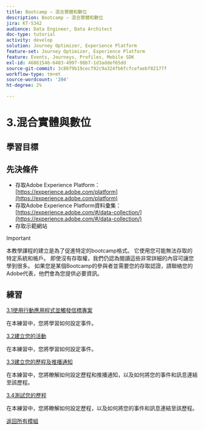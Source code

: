 ```yaml
---
title: Bootcamp — 混合實體和數位
description: Bootcamp — 混合實體和數位
jira: KT-5342
audience: Data Engineer, Data Architect
doc-type: tutorial
activity: develop
solution: Journey Optimizer, Experience Platform
feature-set: Journey Optimizer, Experience Platform
feature: Events, Journeys, Profiles, Mobile SDK
exl-id: 46861546-6483-4997-98b7-1d3addef65dd
source-git-commit: 3c86f9b19cecf92c9a324fb6fcfcefaebf82177f
workflow-type: tm+mt
source-wordcount: '204'
ht-degree: 2%

---
```


# 3.混合實體與數位

## 學習目標

## 先決條件

- 存取Adobe Experience Platform： [https://experience.adobe.com/platform](https://experience.adobe.com/platform)
- 存取Adobe Experience Platform資料彙集： [https://experience.adobe.com/#/data-collection/](https://experience.adobe.com/#/data-collection/)
- 存取示範網站

>[!IMPORTANT]
>
>本教學課程的建立是為了促進特定的bootcamp格式。 它使用您可能無法存取的特定系統和帳戶。 即使沒有存取權，我們仍認為閱讀這些非常詳細的內容可讓您學到很多。 如果您是某個Bootcamp的參與者並需要您的存取認證，請聯絡您的Adobe代表，他們會為您提供必要資訊。

## 練習

[3.1使用行動應用程式並觸發信標專案](./ex1.md)

在本練習中，您將學習如何設定事件。

[3.2建立您的活動](./ex2.md)

在本練習中，您將學習如何設定事件。

[3.3建立您的歷程及推播通知](./ex3.md)

在本練習中，您將瞭解如何設定歷程和推播通知，以及如何將您的事件和訊息連結至該歷程。

[3.4測試您的歷程](./ex4.md)

在本練習中，您將瞭解如何設定歷程，以及如何將您的事件和訊息連結至該歷程。

[返回所有模組](../../overview.md)

